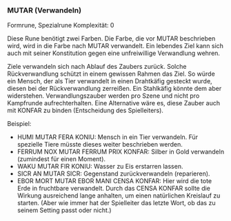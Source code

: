 ### MUTAR (Verwandeln)

Formrune, Spezialrune Komplexität: 0

Diese Rune benötigt zwei Farben. Die Farbe, die vor MUTAR beschrieben wird, wird in die Farbe nach MUTAR verwandelt.
Ein lebendes Ziel kann sich auch mit seiner Konstitution gegen eine unfreiwillige Verwandlung wehren.

Ziele verwandeln sich nach Ablauf des Zaubers zurück. Solche Rückverwandlung schützt in einem gewissen Rahmen das Ziel.
So würde ein Mensch, der als Tier verwandelt in einen Drahtkäfig gesteckt wurde, diesen bei der Rückverwandlung
zerreißen. Ein Stahlkäfig könnte dem aber widerstehen. Verwandlungszauber werden pro Szene und nicht pro Kampfrunde
aufrechterhalten. Eine Alternative wäre es, diese Zauber auch mit KONFAR zu binden (Entscheidung des Spielleiters).

Beispiel:

* HUMI MUTAR FERA KONIU: Mensch in ein Tier verwandeln. Für spezielle Tiere müsste dieses weiter beschrieben werden.
* FERRUM NOX MUTAR FERRUM PRIX KONFAR: Silber in Gold verwandeln (zumindest für einen Moment).
* WAKU MUTAR FIR KONIU: Wasser zu Eis erstarren lassen.
* SICR AN MUTAR SICR: Gegenstand zurückverwandeln (reparieren).
* EBOR MORT MUTAR EBOR MANI CENSA KONFAR: Hier wird die tote Erde in fruchtbare verwandelt. Durch das CENSA KONFAR
sollte die Wirkung ausreichend lange anhalten, um einen natürlichen Kreislauf zu starten. (Aber wie immer hat der
Spielleiter das letzte Wort, ob das zu seinem Setting passt oder nicht.)
